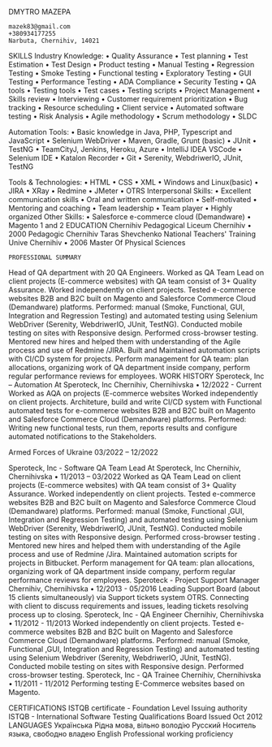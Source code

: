 DMYTRO
MAZEPA
 
 	mazek83@gmail.com
 	+380934177255
 	Narbuta, Chernihiv, 14021

SKILLS
Industry Knowledge:
•	Quality Assurance
•	Test planning
•	Test Estimation
•	Test Design
•	Product testing
•	Manual Testing
•	Regression Testing
•	Smoke Testing
•	Functional testing
•	Exploratory Testing
•	GUI Testing
•	Performance Testing
•	ADA Compliance
•	Security Testing
•	QA tools
•	Testing tools
•	Test cases
•	Testing scripts
•	Project Management
•	Skills review
•	Interviewing
•	Customer requirement prioritization
•	Bug tracking
•	Resource scheduling
•	Client service
•	Automated software testing
•	Risk Analysis
•	Agile methodology
•	Scrum methodology
•	SLDC

Automation Tools:
•	Basic knowledge in Java, PHP, Typescript and JavaScript
•	Selenium WebDriver
•	Maven, Gradle, Grunt (basic)
•	JUnit
•	TestNG
•	TeamCityJ, Jenkins, Heroku, Azure
•	IntelliJ IDEA VSCode
•	Selenium IDE
•	Katalon Recorder
•	Git
•	Serenity, WebdriwerIO, JUnit, TestNG

Tools & Technologies:
•	HTML
•	CSS
•	XML
•	Windows and Linux(basic)
•	JIRA
•	XRay
•	Redmine
•	JMeter
•	OTRS
Interpersonal Skills:
•	Excellent communication skills
•	Oral and written communication
•	Self-motivated
•	Mentoring and coaching
•	Team leadership
•	Team player
•	Highly organized
Other Skills:
•	Salesforce e-commerce cloud (Demandware)
•	Magento 1 and 2
EDUCATION
Chernihiv Pedagogical Liceum 
Chernihiv  •  2000
Pedagogic 
Chernihiv Taras Shevchenko National Teachers' Training Unive 
Chernihiv  •  2006
Master Of Physical Sciences 

	PROFESSIONAL SUMMARY
Head of QA department with 20 QA Engineers.
Worked as QA Team Lead on client projects (E-commerce websites) with QA team consist of 3+ Quality Assurance.
Worked independently on client projects. Tested e-commerce websites B2B and B2C built on Magento and Salesforce Commerce Cloud (Demandware) platforms. Performed: manual (Smoke, Functional, GUI, Integration and Regression Testing) and automated testing using Selenium WebDriver (Serenity, WebdriwerIO, JUnit, TestNG). Conducted mobile testing on sites with Responsive design. Performed cross-browser testing.
Mentored new hires and helped them with understanding of the Agile process and use of Redmine /JIRA. Built and Maintained automation scripts with CI/CD system for projects.
Perform management for QA team: plan allocations, organizing work of QA department inside company, perform regular performance reviews for employees.
WORK HISTORY
Speroteck, Inc – Automation At Speroteck, Inc 
Chernihiv, Chernihivska  •  12/2022 - Current 
Worked as AQA on projects (E-commerce websites
Worked independently on client projects. 
Architeture, build and write CI/CD system with Functional automated tests for e-commerce websites B2B and B2C built on Magento and Salesforce Commerce Cloud (Demandware) platforms. Performed: Writing new functional tests, run them, reports results and configure automated notifications to the Stakeholders.

Armed Forces of Ukraine 03/2022 – 12/2022

Speroteck, Inc - Software QA Team Lead At Speroteck, Inc 
Chernihiv, Chernihivska  •  11/2013 – 03/2022
Worked as QA Team Lead on client projects (E-commerce websites) with QA team consist of 3+ Quality Assurance.
Worked independently on client projects. Tested e-commerce websites B2B and B2C built on Magento and Salesforce Commerce Cloud (Demandware) platforms. Performed: manual (Smoke, Functional ,GUI, Integration and Regression Testing) and automated testing using Selenium WebDriver (Serenity, WebdriwerIO, JUnit, TestNG). Conducted mobile testing on sites with Responsive design. Performed cross-browser testing .
Mentored new hires and helped them with understanding of the Agile process and use of Redmine /Jira. Maintained automation scripts for projects in Bitbucket.
Perform management for QA team: plan allocations, organizing work of QA department inside company, perform regular performance reviews for employees.
Speroteck - Project Support Manager 
Chernihiv, Chernihivska  •  12/2013 - 05/2016 
Leading Support Board (about 15 clients simultaneously) via Support tickets system OTRS. Connecting with client to discuss requirements and issues, leading tickets resolving process up to closing.
Speroteck, Inc - QA Engineer 
Chernihiv, Chernihivska  •  11/2012 - 11/2013 
Worked independently on client projects. Tested e-commerce websites B2B and B2C built on Magento and Salesforce Commerce Cloud (Demandware) platforms. Performed: manual (Smoke, Functional ,GUI, Integration and Regression Testing) and automated testing using Selenium Webdriver (Serenity, WebdriwerIO, JUnit, TestNG). Conducted mobile testing on sites with Responsive design. Performed cross-browser testing.
Speroteck, Inc - QA Trainee 
Chernihiv, Chernihivska   •  11/2011 - 11/2012 
Performing testing E-Commerce websites based on Magento.


CERTIFICATIONS
ISTQB certificate - Foundation Level
Issuing authority ISTQB - International Software Testing Qualifications Board
Issued Oct 2012
LANGUAGES
Українська
Рідна мова, вільно володію
Русский
Носитель языка, свободно владею 
English
Professional working proficiency


